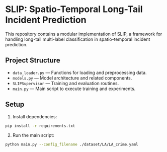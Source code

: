 # SLIP: Spatio-Temporal Long-Tail Incident Prediction

This repository contains a modular implementation of SLIP, a framework for handling long-tail multi-label classification in spatio-temporal incident prediction.

## Project Structure

- `data_loader.py` — Functions for loading and preprocessing data.
- `models.py` — Model architecture and related components.
- `SLIPSupervisor` — Training and evaluation routines.
- `main.py` — Main script to execute training and experiments.

## Setup

1. Install dependencies:
```bash
pip install -r requirements.txt
```

2. Run the main script:
```bash
python main.py --config_filename ./dataset/LA/LA_crime.yaml
```

